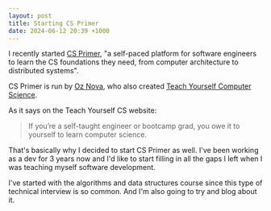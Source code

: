 ```yaml
---
layout: post
title: Starting CS Primer
date: 2024-06-12 20:39 +1000
---
```


I recently started [CS Primer](https://csprimer.com/), "a self-paced platform for software engineers to learn the CS foundations they need, from computer architecture to distributed systems".

CS Primer is run by [Oz Nova](https://ozwrites.com/), who also created [Teach Yourself Computer Science](https://teachyourselfcs.com/).

As it says on the Teach Yourself CS website:

>If you’re a self-taught engineer or bootcamp grad, you owe it to yourself to learn computer science. 

That's basically why I decided to start CS Primer as well. I've been working as a dev for 3 years now and I'd like to start filling in all the gaps I left when I was teaching myself software development.

I've started with the algorithms and data structures course since this type of technical interview is so common. And I'm also going to try and blog about it.
